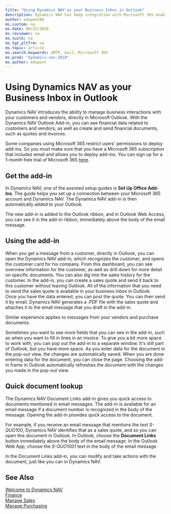 ```yaml
---
title: "Using Dynamics NAV as your Business Inbox in Outlook"
description: Dynamics NAV has deep integration with Microsoft 365 enabling you to manage all your business interactions and mail with customers and vendors directly in Outlook.
author: edupont04
ms.custom: na
ms.date: 09/22/2016
ms.reviewer: na
ms.suite: na
ms.tgt_pltfrm: na
ms.topic: article
ms.search.keywords: SMTP, mail, Microsoft 365
ms.prod: "dynamics-nav-2018"
ms.author: edupont
---
```


# Using Dynamics NAV as your Business Inbox in Outlook
Dynamics NAV introduces the ability to manage business interactions with your customers and vendors, directly in Microsoft Outlook. With the Dynamics NAV Outlook Add-in, you can see financial data related to customers and vendors, as well as create and send financial documents, such as quotes and invoices.  

Some companies using Microsoft 365 restrict users' permissions to deploy add-ins. So you must make sure that you have a Microsoft 365 subscription that includes email and allows you to deploy add-ins. You can sign up for a 1-month free trial of Microsoft 365 [here](https://products.office.com/try).  

## Get the add-in
In Dynamics NAV, one of the assisted setup guides is **Set Up Office Add-Ins**. The guide helps you  set up a connection between your Microsoft 365 account and Dynamics NAV. The Dynamics NAV add-in is then automatically added to your Outlook.  

The new add-in is added to the Outlook ribbon, and in Outlook Web Access, you can see it in the add-in ribbon, immediately above the body of the email message.  

## Using the add-in
When you get a message from a customer, directly in Outlook, you can open the Dynamics NAV add-in, which recognizes the customer, and opens the customer card for his company. From this dashboard, you can see overview information for the customer, as well as drill down for more detail on specific documents. You can also dig into the sales history for the customer.
In the add-in, you can create a sales quote and send it back to this customer without leaving Outlook. All of the information that you need to send the sales quote is available in your business inbox in Outlook.  
Once you have the data entered, you can post the quote. You can then send it by email. Dynamics NAV generates a .PDF file with the sales quote and attaches it to the email message that you draft in the add-in.  

Similar experience applies to messages from your vendors and purchase documents.  

Sometimes you want to see more fields that you can see in the add-in, such as when you want to fill in lines in an invoice. To give you a bit more space to work with, you can pop out the add-in to a separate window. It's still part of Outlook, but you have more space. As you enter data for the document in the pop-out view, the changes are automatically saved. When you are done entering data for the document, you can close the page. Choosing the add-in frame in Outlook automatically refreshes the document with the changes you made in the pop-out view.  

## Quick document lookup
The Dynamics NAV Document Links add-in gives you quick access to documents mentioned in email messages. The add-in is available for an email message if a document number is recognized in the body of the message. Opening the add-in provides quick access to the document.  

For example, if you receive an email message that mentions the text *S-QUO100*, Dynamics NAV identifies that as a sales quote, and so you can open this document in Outlook. In Outlook, choose the **Document Links** button immediately above the body of the email message. In the Outlook Web App, choose the *S-QUO1001* text in the body of the email message.  

In the Document Links add-in, you can modify and take actions with the document, just like you can in Dynamics NAV.

## See Also
[Welcome to Dynamics NAV](across-get-started.md)  
[Finance](finance.md)  
[Manage Sales](sales-manage-sales.md)  
[Manage Purchasing](purchasing-manage-purchasing.md)  
